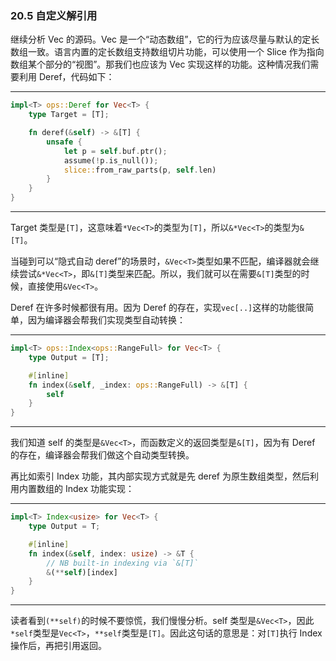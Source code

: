 ### 20.5 自定义解引用

继续分析 Vec 的源码。Vec 是一个“动态数组”，它的行为应该尽量与默认的定长数组一致。语言内置的定长数组支持数组切片功能，可以使用一个 Slice 作为指向数组某个部分的“视图”。那我们也应该为 Vec 实现这样的功能。这种情况我们需要利用 Deref，代码如下：

---

```rust
impl<T> ops::Deref for Vec<T> {
    type Target = [T];

    fn deref(&self) -> &[T] {
        unsafe {
            let p = self.buf.ptr();
            assume(!p.is_null());
            slice::from_raw_parts(p, self.len)
        }
    }
}
```

---

Target 类型是`[T]`，这意味着`*Vec<T>`的类型为`[T]`，所以`&*Vec<T>`的类型为`&[T]`。

当碰到可以“隐式自动 deref”的场景时，`&Vec<T>`类型如果不匹配，编译器就会继续尝试`&*Vec<T>`，即`&[T]`类型来匹配。所以，我们就可以在需要`&[T]`类型的时候，直接使用`&Vec<T>`。

Deref 在许多时候都很有用。因为 Deref 的存在，实现`vec[..]`这样的功能很简单，因为编译器会帮我们实现类型自动转换：

---

```rust
impl<T> ops::Index<ops::RangeFull> for Vec<T> {
    type Output = [T];

    #[inline]
    fn index(&self, _index: ops::RangeFull) -> &[T] {
        self
    }
}
```

---

我们知道 self 的类型是`&Vec<T>`，而函数定义的返回类型是`&[T]`，因为有 Deref 的存在，编译器会帮我们做这个自动类型转换。

再比如索引 Index 功能，其内部实现方式就是先 deref 为原生数组类型，然后利用内置数组的 Index 功能实现：

---

```rust
impl<T> Index<usize> for Vec<T> {
    type Output = T;

    #[inline]
    fn index(&self, index: usize) -> &T {
        // NB built-in indexing via `&[T]`
        &(**self)[index]
    }
}
```

---

读者看到`(**self)`的时候不要惊慌，我们慢慢分析。self 类型是`&Vec<T>`，因此`*self`类型是`Vec<T>`，`**self`类型是`[T]`。因此这句话的意思是：对`[T]`执行 Index 操作后，再把引用返回。
